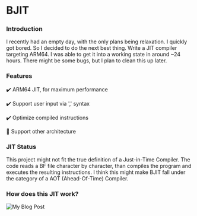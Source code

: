 # BJIT

### Introduction

I recently had an empty day, with the only plans being relaxation. I quickly got bored. So I decided to do the next best thing.
Write a JIT compiler targeting ARM64.
I was able to get it into a working state in around ~24 hours. There might be some bugs, but I plan to clean this up later.

### Features

✔️ ARM64 JIT, for maximum performance

✔️ Support user input via ',' syntax

✔️  Optimize compiled instructions

🚧 Support other architecture

### JIT Status
This project might not fit the true definition of a Just-in-Time Compiler.
The code reads a BF file character by character, than compiles the program and executes the resulting instructions.
I think this might make BJIT fall under the category of a AOT (Ahead-Of-Time) Compiler.

### How does this JIT work?

![My Blog Post](https://mateocabanal.ca/post/writing_a_bj_jit)
